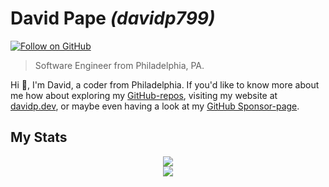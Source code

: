 # David Pape _(davidp799)_
[![Follow on GitHub](https://img.shields.io/github/followers/davidp799?style=social&label=Follow%20on%20GitHub)](https://github.com/davidp799)

> Software Engineer from Philadelphia, PA.


Hi 👋, I'm David, a coder from Philadelphia. If you'd like to know more about me how about exploring my [GitHub-repos](https://github.com/davidp799?tab=repositories), visiting my website at [davidp.dev](https://davidp.dev), or maybe even having a look at my [GitHub Sponsor-page](https://github.com/sponsors/davidp799).

## My Stats

<p align="center">
<img src="https://github-readme-stats.vercel.app/api?username=davidp799&count_private=true&show_icons=true&title_color=e5502b&theme=dark&bg_color=110a3e,120a2e,120a1e&hide_border=true" /><br/>
<img src="https://github-readme-stats.vercel.app/api/top-langs/?username=Unkn0wnCat&title_color=e5502b&theme=dark&layout=compact&bg_color=110a3e,120a2e,120a1e&hide_border=true" />
</p>
